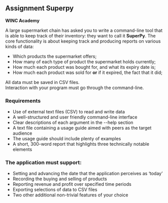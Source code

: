 ## **Assignment Superpy**
**WINC Academy**

A large supermarket chain has asked you to write a command-line tool that is able to keep track of their inventory: they want to call it **SuperPy**. The core functionality is about keeping track and producing reports on various kinds of data:

-   Which products the supermarket offers;
-   How many of each type of product the supermarket holds currently;
-   How much each product was bought for, and what its expiry date is;
-   How much each product was sold for **or** if it expired, the fact that it did;

All data must be saved in CSV files.<br>
Interaction with your program must go through the command-line. 

### Requirements

-   Use of external text files (CSV) to read and write data
-   A well-structured and user friendly command-line interface
-   Clear descriptions of each argument in the --help section
-   A text file containing a usage guide aimed with peers as the target audience
-   The usage guide should include plenty of examples
-   A short, 300-word report that highlights three technically notable elements

### The application must support:

-   Setting and advancing the date that the application perceives as ‘today’
-   Recording the buying and selling of products
-   Reporting revenue and profit over specified time periods
-   Exporting selections of data to CSV files
-   Two other additional non-trivial features of your choice